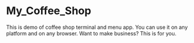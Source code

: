 # My_Coffee_Shop
This is demo of coffee shop terminal and menu app. You can use it on any platform and on any browser. Want to make business? This is for you.
